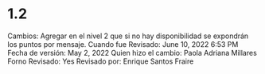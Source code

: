 # 1.2

Cambios: Agregar en el nivel 2 que si no hay disponibilidad se expondrán los puntos por mensaje.
Cuando fue Revisado: June 10, 2022 6:53 PM
Fecha de versión: May 2, 2022
Quien hizo el cambio: Paola Adriana Millares Forno
Revisado: Yes
Revisado por: Enrique Santos Fraire